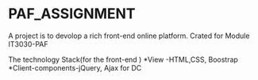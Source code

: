 # PAF_ASSIGNMENT
 A project is to devolop a rich front-end online platform.
 Crated for Module IT3030-PAF
 
 The technology Stack(for the front-end )
    *View -HTML,CSS, Boostrap
    *Client-components-jQuery, Ajax for DC
    
